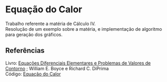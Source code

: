 # Equação do Calor
Trabalho referente a matéria de Cálculo IV. <br />
Resolução de um exemplo sobre a matéria, e implementação de algoritmo para geração dos gráficos.

## Referências
Livro: [Equações Diferenciais Elementares e Problemas de Valores de Contorno](https://edisciplinas.usp.br/mod/folder/view.php?id=2573936) ; William E. Boyce e Richard C. DiPrima <br />
Código: [Equação do Calor](https://github.com/gabryeleite/EquacaoCalor/blob/main/EqCalor.py)
